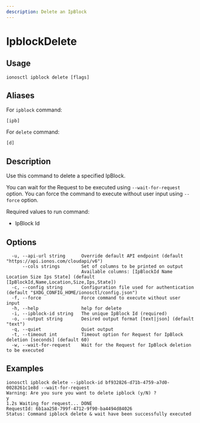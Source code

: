 ```yaml
---
description: Delete an IpBlock
---
```


# IpblockDelete

## Usage

```text
ionosctl ipblock delete [flags]
```

## Aliases

For `ipblock` command:
```text
[ipb]
```

For `delete` command:
```text
[d]
```

## Description

Use this command to delete a specified IpBlock.

You can wait for the Request to be executed using `--wait-for-request` option. You can force the command to execute without user input using `--force` option.

Required values to run command:

* IpBlock Id

## Options

```text
  -u, --api-url string      Override default API endpoint (default "https://api.ionos.com/cloudapi/v6")
      --cols strings        Set of columns to be printed on output 
                            Available columns: [IpBlockId Name Location Size Ips State] (default [IpBlockId,Name,Location,Size,Ips,State])
  -c, --config string       Configuration file used for authentication (default "$XDG_CONFIG_HOME/ionosctl/config.json")
  -f, --force               Force command to execute without user input
  -h, --help                help for delete
  -i, --ipblock-id string   The unique IpBlock Id (required)
  -o, --output string       Desired output format [text|json] (default "text")
  -q, --quiet               Quiet output
  -t, --timeout int         Timeout option for Request for IpBlock deletion [seconds] (default 60)
  -w, --wait-for-request    Wait for the Request for IpBlock deletion to be executed
```

## Examples

```text
ionosctl ipblock delete --ipblock-id bf932826-d71b-4759-a7d0-0028261c1e8d --wait-for-request 
Warning: Are you sure you want to delete ipblock (y/N) ? 
y
1.2s Waiting for request... DONE
RequestId: 6b1aa258-799f-4712-9f90-ba4494d84026
Status: Command ipblock delete & wait have been successfully executed
```

